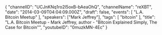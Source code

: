 {
    "channelID": "UCJnKNq1ro2l5oxB-bAeaOhQ",
    "channelName": "reXBT",
    "date": "2014-03-09T04:04:09.000Z",
    "draft": false,
    "events": [
        "L.A. Bitcoin Meetup"
    ],
    "speakers": ["Mark Jeffrey"],
    "tags": [
        "bitcoin"
    ],
    "title": "L.A. Bitcoin Meetup - Mark Jeffrey, author - \"Bitcoin Explained Simply, The Case for Bitcoin\"",
    "youtubeID": "0muzkMN-4Ec"
}
